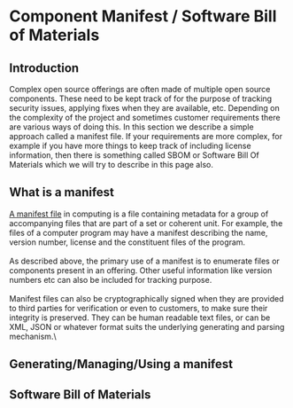# Component Manifest / Software Bill of Materials

## Introduction
Complex open source offerings are often made of multiple open source components. These need to be kept track of for the purpose of tracking security issues, applying fixes when they are available, etc. Depending on the complexity of the project and sometimes customer requirements there are various ways of doing this. In this section we describe a simple approach called a manifest file. If your requirements are more complex, for example if you have more things to keep track of including license information, then there is something called SBOM or Software Bill Of Materials which we will try to describe in this page also.

## What is a manifest
[A manifest file](https://en.wikipedia.org/wiki/Manifest_file) in computing is a file containing metadata for a group of accompanying files that are part of a set or coherent unit. For example, the files of a computer program may have a manifest describing the name, version number, license and the constituent files of the program.\
\
As described above, the primary use of a manifest is to enumerate files or components present in an offering. Other useful information like version numbers etc can also be included for tracking purpose.\
\
Manifest files can also be cryptographically signed when they are provided to third parties for verification or even to customers, to make sure their integrity is preserved. They can be human readable text files, or can be XML, JSON or whatever format suits the underlying generating and parsing mechanism.\
 

## Generating/Managing/Using a manifest

## Software Bill of Materials


